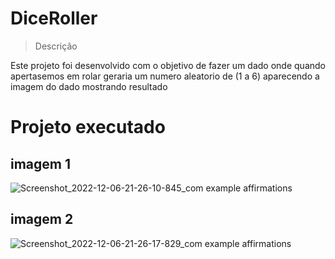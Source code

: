 # DiceRoller
> Descrição

Este projeto foi desenvolvido com o objetivo de fazer um dado onde quando apertasemos em rolar geraria um numero aleatorio de (1 a 6) aparecendo a imagem do dado mostrando resultado

# Projeto executado

## imagem 1
![Screenshot_2022-12-06-21-26-10-845_com example affirmations](https://user-images.githubusercontent.com/102106531/206062887-046202a7-f978-4d5f-860f-b5ab24be58dd.jpg)

## imagem 2
![Screenshot_2022-12-06-21-26-17-829_com example affirmations](https://user-images.githubusercontent.com/102106531/206062901-cd3a4c86-c12d-4ff2-bbf9-9d997c312276.jpg)
